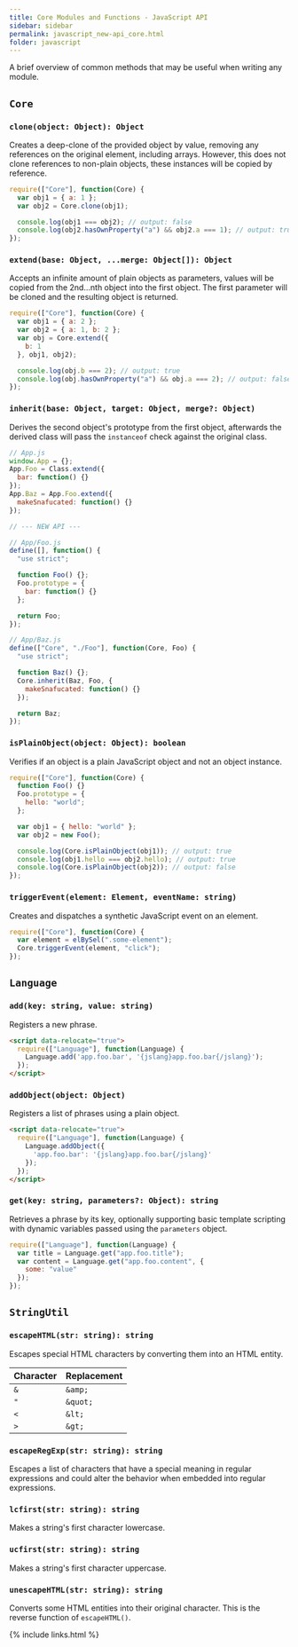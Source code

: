 ```yaml
---
title: Core Modules and Functions - JavaScript API
sidebar: sidebar
permalink: javascript_new-api_core.html
folder: javascript
---
```


A brief overview of common methods that may be useful when writing any module.

## `Core`

### `clone(object: Object): Object`

Creates a deep-clone of the provided object by value, removing any references on
the original element, including arrays. However, this does not clone references
to non-plain objects, these instances will be copied by reference.

```js
require(["Core"], function(Core) {
  var obj1 = { a: 1 };
  var obj2 = Core.clone(obj1);

  console.log(obj1 === obj2); // output: false
  console.log(obj2.hasOwnProperty("a") && obj2.a === 1); // output: true
});
```

### `extend(base: Object, ...merge: Object[]): Object`

Accepts an infinite amount of plain objects as parameters, values will be copied
from the 2nd...nth object into the first object. The first parameter will be
cloned and the resulting object is returned.

```js
require(["Core"], function(Core) {
  var obj1 = { a: 2 };
  var obj2 = { a: 1, b: 2 };
  var obj = Core.extend({
    b: 1
  }, obj1, obj2);

  console.log(obj.b === 2); // output: true
  console.log(obj.hasOwnProperty("a") && obj.a === 2); // output: false
});
```

### `inherit(base: Object, target: Object, merge?: Object)`

Derives the second object's prototype from the first object, afterwards the
derived class will pass the `instanceof` check against the original class.

```js
// App.js
window.App = {};
App.Foo = Class.extend({
  bar: function() {}
});
App.Baz = App.Foo.extend({
  makeSnafucated: function() {}
});

// --- NEW API ---

// App/Foo.js
define([], function() {
  "use strict";

  function Foo() {};
  Foo.prototype = {
    bar: function() {}
  };

  return Foo;
});

// App/Baz.js
define(["Core", "./Foo"], function(Core, Foo) {
  "use strict";

  function Baz() {};
  Core.inherit(Baz, Foo, {
    makeSnafucated: function() {}
  });

  return Baz;
});
```

### `isPlainObject(object: Object): boolean`

Verifies if an object is a plain JavaScript object and not an object instance.

```js
require(["Core"], function(Core) {
  function Foo() {}
  Foo.prototype = {
    hello: "world";
  };

  var obj1 = { hello: "world" };
  var obj2 = new Foo();

  console.log(Core.isPlainObject(obj1)); // output: true
  console.log(obj1.hello === obj2.hello); // output: true
  console.log(Core.isPlainObject(obj2)); // output: false
});
```

### `triggerEvent(element: Element, eventName: string)`

Creates and dispatches a synthetic JavaScript event on an element.

```js
require(["Core"], function(Core) {
  var element = elBySel(".some-element");
  Core.triggerEvent(element, "click");
});
```

## `Language`

### `add(key: string, value: string)`

Registers a new phrase.

```html
<script data-relocate="true">
  require(["Language"], function(Language) {
    Language.add('app.foo.bar', '{jslang}app.foo.bar{/jslang}');
  });
</script>
```

### `addObject(object: Object)`

Registers a list of phrases using a plain object.

```html
<script data-relocate="true">
  require(["Language"], function(Language) {
    Language.addObject({
      'app.foo.bar': '{jslang}app.foo.bar{/jslang}'
    });
  });
</script>
```

### `get(key: string, parameters?: Object): string`

Retrieves a phrase by its key, optionally supporting basic template scripting
with dynamic variables passed using the `parameters` object.

```js
require(["Language"], function(Language) {
  var title = Language.get("app.foo.title");
  var content = Language.get("app.foo.content", {
    some: "value"
  });
});
```

## `StringUtil`

### `escapeHTML(str: string): string`

Escapes special HTML characters by converting them into an HTML entity.

| Character | Replacement |
|---|---|
| `&` | `&amp;` |
| `"` | `&quot;` |
| `<` | `&lt;` |
| `>` | `&gt;` |

### `escapeRegExp(str: string): string`

Escapes a list of characters that have a special meaning in regular expressions
and could alter the behavior when embedded into regular expressions.

### `lcfirst(str: string): string`

Makes a string's first character lowercase.

### `ucfirst(str: string): string`

Makes a string's first character uppercase.

### `unescapeHTML(str: string): string`

Converts some HTML entities into their original character. This is the reverse
function of `escapeHTML()`.

{% include links.html %}
